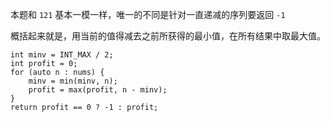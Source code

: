 本题和 `121` 基本一模一样，唯一的不同是针对一直递减的序列要返回 `-1`

概括起来就是，用当前的值得减去之前所获得的最小值，在所有结果中取最大值。

```
int minv = INT_MAX / 2;
int profit = 0;
for (auto n : nums) {
    minv = min(minv, n);
    profit = max(profit, n - minv);
}
return profit == 0 ? -1 : profit;
```